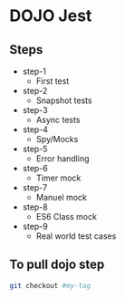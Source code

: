 # DOJO Jest

## Steps

- step-1
  - First test
- step-2
  - Snapshot tests
- step-3
  - Async tests
- step-4
  - Spy/Mocks
- step-5
  - Error handling
- step-6
  - Timer mock
- step-7
  - Manuel mock
- step-8
  - ES6 Class mock
- step-9
  - Real world test cases

## To pull dojo step

```sh
git checkout #my-tag
```
